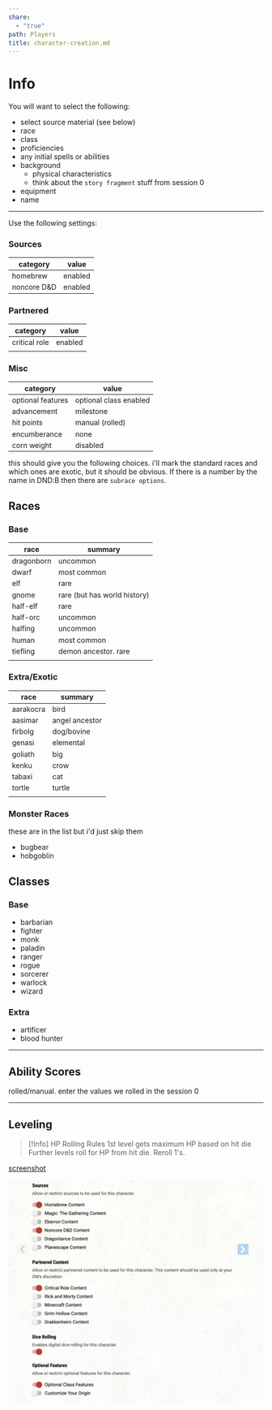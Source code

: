 ```yaml
---
share:
  - "true"
path: Players
title: character-creation.md
---
```

# Info

You will want to select the following:

* select source material (see below)
* race
* class
* proficiencies
* any initial spells or abilities
* background
	* physical characteristics
	* think about the `story fragment` stuff from session 0
* equipment
* name

---

Use the following settings:
### Sources
| category | value |
| ---- | ---- |
| homebrew | enabled |
| noncore D&D | enabled |
### Partnered
| category | value |
| ---- | ---- |
| critical role | enabled |
|  |  |
### Misc
| category           | value                  |
| ------------------ | ---------------------- |
| optional features  | optional class enabled |
| advancement        | milestone              |
| hit points         | manual (rolled)        |
| encumberance       | none                   |
| corn weight | disabled                       |

this should give you the following choices.
i'll mark the standard races and which ones are exotic, but it should be obvious.
If there is a number by the name in DND:B then there are `subrace options`.
## Races

### Base

| race | summary |
| ---- | ---- |
| dragonborn | uncommon |
| dwarf | most common |
| elf | rare |
| gnome | rare (but has world history) |
| half-elf | rare |
| half-orc | uncommon |
| halfing | uncommon |
| human | most common |
| tiefling | demon ancestor. rare |
|  |  |

### Extra/Exotic

| race      | summary |
| --------- | ------- |
| aarakocra | bird        |
| aasimar   | angel ancestor        |
| firbolg   | dog/bovine        |
| genasi    | elemental        |
| goliath   | big        |
| kenku     | crow        |
| tabaxi    | cat        |
| tortle    | turtle        |
|           |         |

### Monster Races
these are in the list but i'd just skip them

* bugbear
* hobgoblin

## Classes

### Base
* barbarian
* fighter
* monk
* paladin
* ranger
* rogue
* sorcerer
* warlock
* wizard

### Extra

* artificer
* blood hunter
---
## Ability Scores

rolled/manual.  enter the values we rolled in the session 0

---


## Leveling

>[!Info] HP Rolling Rules
>1st level gets maximum HP based on hit die
>Further levels roll for HP from hit die.  Reroll 1's. 

[screenshot](dndb-creator-screen.png)

![dndb-creator-screen.png.png](../images/dndb-creator-screen.png.png)
